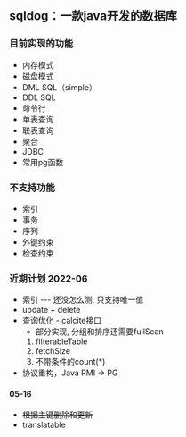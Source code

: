 ## sqldog：一款java开发的数据库

### 目前实现的功能
- 内存模式
- 磁盘模式
- DML SQL（simple）
- DDL SQL
- 命令行
- 单表查询
- 联表查询
- 聚合
- JDBC
- 常用pg函数

### 不支持功能
- 索引
- 事务
- 序列
- 外键约束
- 检查约束

### 近期计划 2022-06
- 索引 --- 还没怎么测, 只支持唯一值
- update + delete
- 查询优化 - calcite接口 
  - 部分实现, 分组和排序还需要fullScan
  1. filterableTable
  2. fetchSize
  3. 不带条件的count(*)
- 协议重构，Java RMI -> PG

#### 05-16
- ~~根据主键删除和更新~~
- translatable
